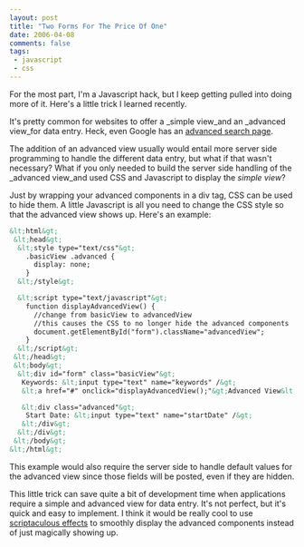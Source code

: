 ```yaml
---
layout: post
title: "Two Forms For The Price Of One"
date: 2006-04-08
comments: false
tags:
 - javascript
 - css
---
```


For the most part, I'm a Javascript hack, but I keep getting pulled into doing more of it. Here's a little trick I learned recently.



It's pretty common for websites to offer a _simple view_and an _advanced view_for data entry. Heck, even Google has an [advanced search page](http://www.google.com/advanced_search?hl=en).



The addition of an advanced view usually would entail more server side programming to handle the different data entry, but what if that wasn't necessary? What if you only needed to build the server side handling of the _advanced view_and used CSS and Javascript to display the _simple view_?



Just by wrapping your advanced components in a div tag, CSS can be used to hide them. A little Javascript is all you need to change the CSS style so that the advanced view shows up. Here's an example:



```html
&lt;html&gt;
 &lt;head&gt;
  &lt;style type="text/css"&gt;
    .basicView .advanced {
      display: none;
    }
  &lt;/style&gt;

  &lt;script type="text/javascript"&gt;
    function displayAdvancedView() {
      //change from basicView to advancedView
      //this causes the CSS to no longer hide the advanced components
      document.getElementById("form").className="advancedView";
    }
  &lt;/script&gt;
 &lt;/head&gt;
 &lt;body&gt;
  &lt;div id="form" class="basicView"&gt;
   Keywords: &lt;input type="text" name="keywords" /&gt;
   &lt;a href="#" onclick="displayAdvancedView();"&gt;Advanced View&lt;/a&gt;

   &lt;div class="advanced"&gt;
    Start Date: &lt;input type="text" name="startDate" /&gt;
   &lt;/div&gt;
  &lt;/div&gt;
 &lt;/body&gt;
&lt;/html&gt;
```



This example would also require the server side to handle default values for the advanced view since those fields will be posted, even if they are hidden.



This little trick can save quite a bit of development time when applications require a simple and advanced view for data entry. It's not perfect, but it's quick and easy to implement. I think it would be really cool to use [scriptaculous effects](http://script.aculo.us/) to smoothly display the advanced components instead of just magically showing up.

